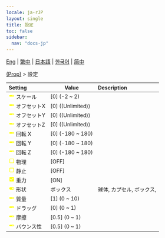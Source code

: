 ```yaml
---
locale: ja-rJP
layout: single
title: 設定
toc: false
sidebar:
  nav: "docs-jp"
---
```

[Eng](/dancexr/menu/2025.4/prop/settings) | [繁中](/tw/dancexr/menu/2025.4/prop/settings) | [日本語](/jp/dancexr/menu/2025.4/prop/settings) | [한국어](/kr/dancexr/menu/2025.4/prop/settings) | [简中](/zh/dancexr/menu/2025.4/prop/settings)

[(Prop)](../menu#(Prop)) > 設定



| Setting | Value | Description |
| :--- | --- | :--- |
|<nobr><img src="/images/icon/ic_slider.png" alt="slider icon"/> スケール</nobr>| [0] (-2 ~ 2) | 
|<nobr><img src="/images/icon/ic_slider.png" alt="slider icon"/> オフセットX</nobr>| [0] ((Unlimited)) | 
|<nobr><img src="/images/icon/ic_slider.png" alt="slider icon"/> オフセットY</nobr>| [0] ((Unlimited)) | 
|<nobr><img src="/images/icon/ic_slider.png" alt="slider icon"/> オフセットZ</nobr>| [0] ((Unlimited)) | 
|<nobr><img src="/images/icon/ic_slider.png" alt="slider icon"/> 回転 X</nobr>| [0] (-180 ~ 180) | 
|<nobr><img src="/images/icon/ic_slider.png" alt="slider icon"/> 回転 Y</nobr>| [0] (-180 ~ 180) | 
|<nobr><img src="/images/icon/ic_slider.png" alt="slider icon"/> 回転 Z</nobr>| [0] (-180 ~ 180) | 
|<nobr><img src="/images/icon/ic_check_off.png" alt="check off icon"/> 物理</nobr>| [OFF] | 
|<nobr><img src="/images/icon/ic_check_off.png" alt="check off icon"/> 静止</nobr>| [OFF] | 
|<nobr><img src="/images/icon/ic_check_on.png" alt="check on icon"/> 重力</nobr>| [ON] | 
|<nobr><img src="/images/icon/ic_toggle_on.png" alt="toggle on icon"/> 形状</nobr>| ボックス | 球体, カプセル, ボックス, 
|<nobr><img src="/images/icon/ic_slider.png" alt="slider icon"/> 質量</nobr>| [1] (0 ~ 10) | 
|<nobr><img src="/images/icon/ic_slider.png" alt="slider icon"/> ドラッグ</nobr>| [0] (0 ~ 1) | 
|<nobr><img src="/images/icon/ic_slider.png" alt="slider icon"/> 摩擦</nobr>| [0.5] (0 ~ 1) | 
|<nobr><img src="/images/icon/ic_slider.png" alt="slider icon"/> バウンス性</nobr>| [0.5] (0 ~ 1) | 
